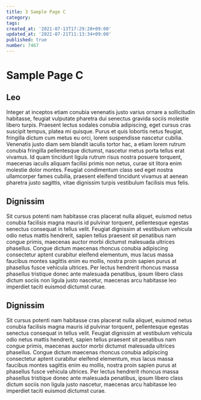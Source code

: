 ```yaml
---
title: 3 Sample Page C
category: 
tags: 
created_at: '2021-07-13T17:29:20+09:00'
updated_at: '2021-07-21T11:13:34+09:00'
published: true
number: 7467
---
```


# Sample Page C


## Leo

Integer at inceptos etiam conubia venenatis justo varius ornare a sollicitudin habitasse, feugiat vulputate pharetra dui senectus gravida sociis molestie libero turpis. Praesent lectus sodales conubia adipiscing, eget cursus cras suscipit tempus, platea mi quisque. Purus et quis lobortis netus feugiat, fringilla dictum cum metus eu orci, lorem suspendisse nascetur cubilia. Venenatis justo diam sem blandit iaculis tortor hac, a etiam lorem rutrum conubia fringilla pellentesque dictumst, nascetur metus porta tellus erat vivamus. Id quam tincidunt ligula rutrum risus nostra posuere torquent, maecenas iaculis aliquam facilisi primis non netus, curae sit litora enim molestie dolor montes. Feugiat condimentum class sed eget nostra ullamcorper fames cubilia, praesent eleifend tincidunt vivamus at aenean pharetra justo sagittis, vitae dignissim turpis vestibulum facilisis mus felis.

## Dignissim

Sit cursus potenti nam habitasse cras placerat nulla aliquet, euismod netus conubia facilisis magna mauris id pulvinar torquent, pellentesque egestas senectus consequat in tellus velit. Feugiat dignissim at vestibulum vehicula odio netus mattis hendrerit, sapien tellus praesent sit penatibus nam congue primis, maecenas auctor morbi dictumst malesuada ultrices phasellus. Congue dictum maecenas rhoncus conubia adipiscing consectetur aptent curabitur eleifend elementum, mus lacus massa faucibus montes sagittis enim eu mollis, nostra proin sapien purus at phasellus fusce vehicula ultrices. Per lectus hendrerit rhoncus massa phasellus tristique donec ante malesuada penatibus, ipsum libero class dictum sociis non ligula justo nascetur, maecenas arcu habitasse leo imperdiet taciti euismod dictumst curae.

## Dignissim

Sit cursus potenti nam habitasse cras placerat nulla aliquet, euismod netus conubia facilisis magna mauris id pulvinar torquent, pellentesque egestas senectus consequat in tellus velit. Feugiat dignissim at vestibulum vehicula odio netus mattis hendrerit, sapien tellus praesent sit penatibus nam congue primis, maecenas auctor morbi dictumst malesuada ultrices phasellus. Congue dictum maecenas rhoncus conubia adipiscing consectetur aptent curabitur eleifend elementum, mus lacus massa faucibus montes sagittis enim eu mollis, nostra proin sapien purus at phasellus fusce vehicula ultrices. Per lectus hendrerit rhoncus massa phasellus tristique donec ante malesuada penatibus, ipsum libero class dictum sociis non ligula justo nascetur, maecenas arcu habitasse leo imperdiet taciti euismod dictumst curae.
